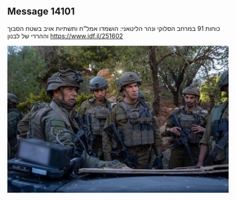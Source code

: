 ## Message 14101

כוחות 91 במרחב הסלוקי ונהר הליטאני:
הושמדו אמל"ח ותשתיות אויב בשטח הסבוך וההררי של לבנון
https://www.idf.il/251602

![Photo](14101/14101_photo.jpg)
